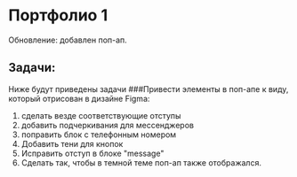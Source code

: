 # Портфолио 1

Обновление: добавлен поп-ап.

## Задачи:
Ниже будут приведены задачи
###Привести элементы в поп-апе к виду, который отрисован в дизайне Figma:

1. сделать везде соответствующие отступы
2. добавить подчеркивания для мессенджеров
3. поправить блок с телефонным номером
4. Добавить тени для кнопок
5. Исправить отступ в блоке "message"
6. Сделать так, чтобы в темной теме поп-ап также отображался.
